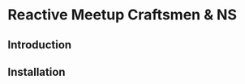 Reactive Meetup Craftsmen & NS
==============================

Introduction
------------

Installation
------------